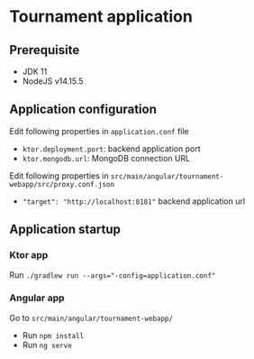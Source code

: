 # Tournament application

## Prerequisite

- JDK 11
- NodeJS v14.15.5

## Application configuration

Edit following properties in `application.conf` file

- `ktor.deployment.port`: backend application port
- `ktor.mongodb.url`: MongoDB connection URL

Edit following properties in `src/main/angular/tournament-webapp/src/proxy.conf.json`

- `"target": "http://localhost:8181"` backend application url

## Application startup

### Ktor app

Run `./gradlew run --args="-config=application.conf"`

### Angular app

Go to `src/main/angular/tournament-webapp/`

- Run `npm install`
- Run `ng serve`
